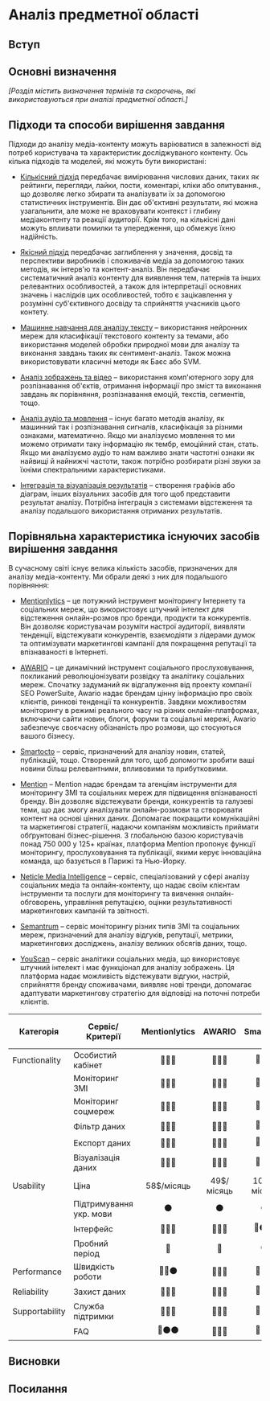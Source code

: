 # Аналіз предметної області

## Вступ



## Основні визначення

*[Розділ містить визначення термінів та скорочень, які використовуються при аналізі предметної області.]*

## Підходи та способи вирішення завдання

Підходи до аналізу медіа-контенту можуть варіюватися в залежності від потреб користувача та характеристик досліджуваного контенту. Ось кілька підходів та моделей, які можуть бути використані:

-  [Кількісний підхід](https://www.linkedin.com/advice/0/what-advantages-disadvantages-using-quantitative-1e/) передбачає вимірювання числових даних, таких як рейтинги, перегляди, лайки, пости, коментарі, кліки або опитування., що дозволяє легко збирати та аналізувати їх за допомогою статистичних інструментів. Він дає об'єктивні результати, які можна узагальнити, але може не враховувати контекст і глибину медіаконтенту та реакції аудиторії. Крім того, на кількісні дані можуть впливати помилки та упередження, що обмежує їхню надійність.

-  [Якісний підхід](https://researchmethod.net/content-analysis/)  передбачає заглиблення у значення, досвід та перспективи виробників і споживачів медіа за допомогою таких методів, як інтерв'ю та контент-аналіз. Він передбачає систематичний аналіз контенту для виявлення тем, патернів та інших релевантних особливостей, а також для інтерпретації основних значень і наслідків цих особливостей, тобто є зацікавлення у розумінні суб'єктивного досвіду та сприйняття учасників цього контету.

- [Машинне навчання для аналізу тексту](https://monkeylearn.com/text-analysis/#:~:text=Text%20analysis%20(TA)%20is%20a,transform%20them%20into%20actionable%20insights.) – використання нейронних мереж для класифікації текстового контенту за темами, або використання моделей обробки природної мови для аналізу та виконання завдань таких як сентимент-аналіз. Також можна використовувати класичні методи як Баєс або SVM.

- [Аналіз зображень та відео](https://aws.amazon.com/rekognition/) – використання комп'ютерного зору для розпізнавання об'єктів, отримання інформації про зміст та виконання завдань як порівняння, розпізнавання емоцій, текстів, сегментів, тощо.

- [Аналіз аудіо та мовлення](https://medium.com/@repenko.d1504/methods-of-audio-analysis-c296f781970c) – існує багато методів аналізу, як машинний так і розпізнавання сигналів, класифікація за різними ознаками, математично. Якщо ми аналізуємо мовлення то ми можемо отримати таку інформацію як тембр, емоційний стан, стать. Якщо ми аналізуємо аудіо то нам важливо знати частотні ознаки як найвищі й найнижчі частоти, також потрібно розбирати різні звуки за їхніми спектральними характеристиками.

- [Інтеграція та візуалізація результатів](https://solitics.com/?utm_term=data%20integration&utm_campaign=20334211659&utm_source=Google&utm_medium=ppc&utm_content=162017829291&hsa_acc=4306997731&hsa_cam=20334211659&hsa_grp=162017829291&hsa_ad=686975348875&hsa_src=g&hsa_tgt=kwd-10159361&hsa_kw=data%20integration&hsa_mt=p&hsa_net=adwords&hsa_ver=3&utm_term=data%20integration&utm_campaign=XM+%7C+Conversion+%7C+Search+%7C+Generic+%7C+June+23+Phrase&utm_source=adwords&utm_medium=ppc&hsa_acc=4306997731&hsa_cam=20334211659&hsa_grp=162017829291&hsa_ad=686975348875&hsa_src=g&hsa_tgt=kwd-10159361&hsa_kw=data%20integration&hsa_mt=p&hsa_net=adwords&hsa_ver=3&gad_source=1&gclid=CjwKCAiAi6uvBhADEiwAWiyRdt_wkIpTX2IwuH9vjyNZPHTkUKi4OmoUtj6lAfWtblsj2mScOfViLBoClSYQAvD_BwE) – створення графіків або діаграм, інших візуальних засобів для того щоб представити результат аналізу. Потрібна інтеграція з системами відстеження та аналізу подальшого використання отриманих результатів.

## Порівняльна характеристика існуючих засобів вирішення завдання
В сучасному світі існує велика кількість засобів, призначених для аналізу медіа-контенту. Ми обрали деякі з них для подальшого порівняння:

- [Mentionlytics](https://www.mentionlytics.com/)  – це потужний інструмент моніторингу Інтернету та соціальних мереж, що використовує штучний інтелект для відстеження онлайн-розмов про бренди, продукти та конкурентів. Він дозволяє користувачам розуміти настрої аудиторії, виявляти тенденції, відстежувати конкурентів, взаємодіяти з лідерами думок та оптимізувати маркетингові кампанії для покращення репутації та впізнаваності в Інтернеті.

- [AWARIO](https://awario.com/) – це динамічний інструмент соціального прослуховування, покликаний революціонізувати розвідку та аналітику соціальних мереж. Спочатку задуманий як відгалуження від проекту компанії SEO PowerSuite, Awario надає брендам цінну інформацію про своїх клієнтів, ринкові тенденції та конкурентів. Завдяки можливостям моніторингу в режимі реального часу на різних онлайн-платформах, включаючи сайти новин, блоги, форуми та соціальні мережі, Awario забезпечує своєчасну обізнаність про розмови, що стосуються вашого бізнесу.

- [Smartocto](https://smartocto.com/) – сервіс, призначений для аналізу новин, статей, публікацій, тощо. Створений для того, щоб допомогти зробити ваші новини більш релевантними, впливовими та прибутковими.

- [Mention](https://mention.com/en/) – Mention надає брендам та агенціям інструменти для моніторингу ЗМІ та соціальних мереж для підвищення впізнаваності бренду. Він дозволяє відстежувати бренди, конкурентів та галузеві теми, що дає змогу аналізувати онлайн-розмови та створювати контент на основі цінних даних. Допомагає покращити комунікаційні та маркетингові стратегії, надаючи компаніям можливість приймати обґрунтовані бізнес-рішення. З глобальною базою користувачів понад 750 000 у 125+ країнах, платформа Mention пропонує функції моніторингу, прослуховування та публікації, якими керує інноваційна команда, що базується в Парижі та Нью-Йорку.

- [Neticle Media Intelligence](https://neticle.com/mediaintelligence/blog?lang=en) – сервіс, спеціалізований у сфері аналізу соціальних медіа та онлайн-контенту, що надає своїм клієнтам інструменти та послуги для моніторингу та вивчення онлайн-обговорень, управління репутацією, оцінки результативності маркетингових кампаній та звітності.

- [Semantrum](https://www.promo.semantrum.net/) – сервіс моніторингу різних типів ЗМІ та соціальних мереж, призначений для аналізу відгуків, репутації, метрики, маркетингових досліджень, аналізу великих обсягів даних, тощо.

- [YouScan](https://youscan.io/) – сервіс аналітики соціальних медіа, що використовує штучний інтелект і має функціонал для аналізу зображень. Ця платформа надає можливість відстежувати відгуки, настрій, сприйняття бренду споживачами, виявляє нові тренди, допомагає адаптувати маркетингову стратегію для відповіді на поточні потреби клієнтів.

| Категорія      | Сервіс/Критерії         | Mentionlytics |   AWARIO   |  Smartocto  |  Mention   | Neticle Media Intelligence |  Semantrum  |   YouScan   |
|----------------|-------------------------|:-------------:|:----------:|:-----------:|:----------:|:--------------------------:|:-----------:|:-----------:|
| Functionality  | Особистий кабінет       |    🔵🔵🔵     |   🔵🔵🔵   |    🔵🔵⚫    |   🔵🔵⚫    |           🔵🔵🔵           |    🔵🔵⚫    |   🔵🔵🔵    |
|                | Моніторинг ЗМІ          |    🔵🔵🔵     |   🔵🔵🔵   |    🔵🔵⚫    |   🔵🔵🔵   |           🔵🔵🔵           |   🔵🔵🔵    |   🔵🔵🔵    |
|                | Моніторинг соцмереж     |    🔵🔵🔵     |   🔵🔵🔵   |    🔵🔵⚫    |   🔵🔵🔵   |           🔵🔵⚫            |    🔵🔵⚫    |   🔵🔵🔵    |
|                | Фільтр даних            |    🔵🔵🔵     |   🔵🔵🔵   |    🔵🔵⚫    |   🔵🔵⚫   |           🔵🔵⚫            |   🔵🔵🔵    |   🔵🔵🔵    |
|                | Експорт даних           |    🔵🔵🔵     |   🔵🔵🔵   |    🔵🔵⚫    |   🔵🔵⚫   |           🔵🔵🔵            |    🔵🔵🔵    |    🔵🔵⚫    |
|                | Візуалізація даних      |    🔵🔵🔵     |   🔵🔵🔵   |    🔵🔵⚫    |   🔵🔵🔵   |           🔵🔵🔵            |   🔵🔵🔵    |   🔵🔵🔵    |
| Usability      | Ціна                    |  58$/місяць   | 49$/місяць | 100$/місяць | 41$/місяць |         49$/місяць         | 222$/місяць | 299$/місяць |
|                | Підтримування укр. мови |       ⚫       |     ⚫      |      ⚫      |     ⚫      |             ⚫              |     🔵      |     🔵      |
|                | Інтерфейс               |    🔵🔵🔵     |   🔵🔵🔵   |    🔵⚫⚫     |   🔵🔵⚫   |           🔵🔵⚫            |   🔵🔵🔵    |   🔵🔵🔵    |
|                | Пробний період          |      🔵       |     🔵     |      ⚫      |     🔵     |             🔵             |     🔵      |     🔵      |
| Performance    | Швидкість роботи        |     🔵🔵⚫     |   🔵🔵🔵   |    🔵🔵⚫    |   🔵🔵🔵   |           🔵🔵⚫            |   🔵🔵🔵    |   🔵🔵🔵    |
| Reliability    | Захист даних            |    🔵🔵🔵     |   🔵🔵🔵   |    🔵🔵⚫    |   🔵🔵🔵   |           🔵🔵🔵           |    🔵🔵⚫    |   🔵🔵🔵    |
| Supportability | Служба підтримки        |    🔵🔵🔵     |   🔵🔵🔵   |    🔵🔵⚫    |   🔵🔵🔵   |           🔵🔵⚫            |   🔵🔵🔵    |   🔵🔵🔵    |
|                | FAQ                     |     🔵⚫⚫      |   🔵🔵🔵   |    🔵🔵⚫    |   🔵🔵🔵   |           🔵🔵🔵           |    🔵🔵⚫    |   🔵🔵🔵    |

## Висновки



## Посилання


